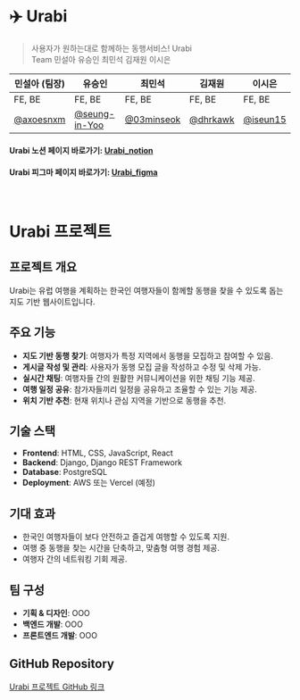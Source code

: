 # ✈️ Urabi
> 사용자가 원하는대로 함께하는 동행서비스! Urabi  <br>
>  Team 민설아 유승인 최민석 김재원 이시은

| 민설아 (팀장)                                  | 유승인                               | 최민석                                 | 김재원                                           | 이시은                                  |
| ---------------------------------------- | ------------------------------------ | -------------------------------------- | ------------------------------------------------ | -------------------------------------- |
| FE, BE                                       |  FE, BE                                    |  FE, BE                                     |  FE, BE                                              |  FE, BE                                 |
|  [@axoesnxm](https://github.com/axoesnxm) | [@seung-in-Yoo](https://github.com/seung-in-Yoo) | [@03minseok](https://github.com/03minseok) | [@dhrkawk](https://github.com/dhrkawk) | [@iseun15](https://github.com/iseun15) |

#### Urabi 노션 페이지 바로가기: [Urabi_notion](https://www.notion.so/18673a6fb5e480f6987fe294ed5c6baf)
#### Urabi 피그마 페이지 바로가기: [Urabi_figma](https://www.figma.com/files/team/1465277384609902795/all-projects?fuid=1387363449201856791)
<br>



# Urabi 프로젝트

## 프로젝트 개요
Urabi는 유럽 여행을 계획하는 한국인 여행자들이 함께할 동행을 찾을 수 있도록 돕는 지도 기반 웹사이트입니다.

## 주요 기능
- **지도 기반 동행 찾기**: 여행자가 특정 지역에서 동행을 모집하고 참여할 수 있음.
- **게시글 작성 및 관리**: 사용자가 동행 모집 글을 작성하고 수정 및 삭제 가능.
- **실시간 채팅**: 여행자들 간의 원활한 커뮤니케이션을 위한 채팅 기능 제공.
- **여행 일정 공유**: 참가자들끼리 일정을 공유하고 조율할 수 있는 기능 제공.
- **위치 기반 추천**: 현재 위치나 관심 지역을 기반으로 동행을 추천.

## 기술 스택
- **Frontend**: HTML, CSS, JavaScript, React
- **Backend**: Django, Django REST Framework
- **Database**: PostgreSQL
- **Deployment**: AWS 또는 Vercel (예정)

## 기대 효과
- 한국인 여행자들이 보다 안전하고 즐겁게 여행할 수 있도록 지원.
- 여행 중 동행을 찾는 시간을 단축하고, 맞춤형 여행 경험 제공.
- 여행자 간의 네트워킹 기회 제공.

## 팀 구성
- **기획 & 디자인**: OOO
- **백엔드 개발**: OOO
- **프론트엔드 개발**: OOO

## GitHub Repository
[Urabi 프로젝트 GitHub 링크](https://github.com/your-repository-url)
